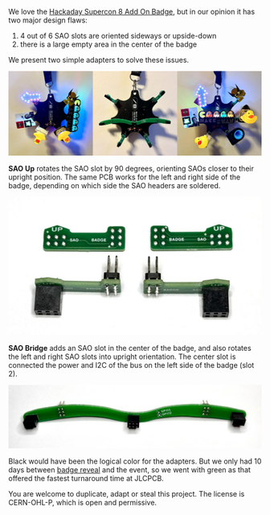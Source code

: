 We love the [Hackaday Supercon 8 Add On Badge](https://github.com/Hack-a-Day/2024-Supercon-8-Add-On-Badge),
but in our opinion it has two major design flaws:
1. 4 out of 6 SAO slots are oriented sideways or upside-down
2. there is a large empty area in the center of the badge

We present two simple adapters to solve these issues.

![Supercon 8 badge without and with adapters](img/s8-badge.jpg)

**SAO Up** rotates the SAO slot by 90 degrees, orienting SAOs closer to
their upright position. The same PCB works for the left and right side
of the badge, depending on which side the SAO headers are soldered.

![SAO Up adapter](img/s8-sao-up.jpg)

**SAO Bridge** adds an SAO slot in the center of the badge, and also
rotates the left and right SAO slots into upright orientation. The center
slot is connected the power and I2C of the bus on the left side of the
badge (slot 2).

![SAO Bridge adapter](img/s8-sao-bridge.jpg)

Black would have been the logical color for the adapters. But we only had
10 days between [badge reveal](https://hackaday.com/2024/10/22/the-2024-hackaday-supercon-sao-badge-reveal/)
and the event, so we went with green as that offered the fastest
turnaround time at JLCPCB.

You are welcome to duplicate, adapt or steal this project. The license is
CERN-OHL-P, which is open and permissive.
